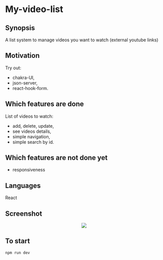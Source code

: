 # My-video-list

## Synopsis

A list system to manage videos you want to watch (external youtube links)

## Motivation

Try out:
- chakra-UI,
- json-server,
- react-hook-form.

## Which features are done

List of videos to watch:
- add, delete, update,
- see videos details,
- simple navigation,
- simple search by id.

## Which features are not done yet

- responsiveness

## Languages

React

## Screenshot

<p align="center"><img src="https://user-images.githubusercontent.com/23556987/88461954-660a4c80-cea8-11ea-83ba-8ff835cded88.png"></p>

## To start

`npm run dev`

